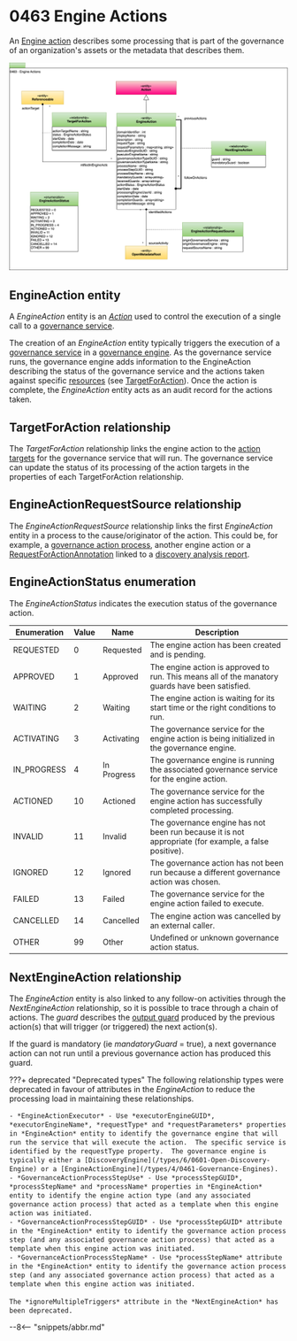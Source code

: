 <!-- SPDX-License-Identifier: CC-BY-4.0 -->
<!-- Copyright Contributors to the ODPi Egeria project. -->

# 0463 Engine Actions

An [Engine action](/concepts/engine-action) describes some processing that is part of the governance of an organization's assets or the metadata that describes them.

![UML](0463-Engine-Actions.svg)

## EngineAction entity

A *EngineAction* entity is an [*Action*](/types/1/0137-Actions) used to control the execution of a single call to a [governance service](/concepts/governance-service). 

The creation of an *EngineAction* entity typically triggers the execution of a [governance service](/concepts/governance-service) in a [governance engine](/concepts/governance-engine). As the governance service runs, the governance engine adds information to the EngineAction describing the status of the governance service and the actions taken against specific [resources](/concepts/resources) (see [TargetForAction](#targetforaction)). Once the action is complete, the *EngineAction* entity acts as an audit record for the actions taken.

## TargetForAction relationship

The *TargetForAction* relationship links the engine action to the [action targets](/concepts/action-target) for the governance service that will run.  The governance service can update the status of its processing of the action targets in the properties of each TargetForAction relationship.

## EngineActionRequestSource relationship

The *EngineActionRequestSource* relationship links the first *EngineAction* entity in a process to the cause/originator of the action.  This could be, for example, a [governance action process](/concepts/governance-action-process), another engine action or a [RequestForActionAnnotation](/types/6/0690-Request-for-Action) linked to a [discovery analysis report](/concepts/discovery-analysis-report).

## EngineActionStatus enumeration

The *EngineActionStatus* indicates the execution status of the governance action.

| Enumeration | Value | Name        | Description                                                                                           |
|-------------|-------|-------------|-------------------------------------------------------------------------------------------------------|
| REQUESTED   | 0     | Requested   | The engine action has been created and is pending.                                                    |
| APPROVED    | 1     | Approved    | The engine action is approved to run.     This means all of the manatory guards have been satisfied.  |
| WAITING     | 2     | Waiting     | The engine action is waiting for its start time or the right conditions to run.                       |
| ACTIVATING  | 3     | Activating  | The governance service for the engine action is being initialized in the governance engine.           |
| IN_PROGRESS | 4     | In Progress | The governance engine is running the associated governance service for the engine action.             |
| ACTIONED    | 10    | Actioned    | The governance service for the engine action has successfully completed processing.                   |
| INVALID     | 11    | Invalid     | The governance engine has not been run because it is not appropriate (for example, a false positive). |
| IGNORED     | 12    | Ignored     | The governance action has not been run because a different governance action was chosen.              |
| FAILED      | 13    | Failed      | The governance service for the engine action failed to execute.                                       |
| CANCELLED   | 14    | Cancelled   | The engine action was cancelled by an external caller.                                                |
| OTHER       | 99    | Other       | Undefined or unknown governance action status.                                                        |

## NextEngineAction relationship

The *EngineAction* entity is also linked to any follow-on activities through the *NextEngineAction* relationship, so it is possible to trace through a chain of actions. The *guard* describes the [output guard](/concepts/guard) produced by the previous action(s) that will trigger (or triggered) the next action(s).  

If the guard is mandatory (ie *mandatoryGuard* = true), a next governance action can not run until a previous governance action has produced this guard.


???+ deprecated "Deprecated types"
    The following relationship types were deprecated in favour of attributes in the *EngineAction* to reduce the processing load in maintaining these relationships.

    - *EngineActionExecutor* - Use *executorEngineGUID*, *executorEngineName*, *requestType* and *requestParameters* properties in *EngineAction* entity to identify the governance engine that will run the service that will execute the action.  The specific service is identified by the requestType property.  The governance engine is typically either a [DiscoveryEngine](/types/6/0601-Open-Discovery-Engine) or a [EngineActionEngine](/types/4/0461-Governance-Engines).
    - *GovernanceActionProcessStepUse* - Use *processStepGUID*, *processStepName* and *processName* properties in *EngineAction* entity to identify the engine action type (and any associated governance action process) that acted as a template when this engine action was initiated.
    - *GovernanceActionProcessStepGUID* - Use *processStepGUID* attribute in the *EngineAction* entity to identify the governance action process step (and any associated governance action process) that acted as a template when this engine action was initiated.
    - *GovernanceActionProcessStepName* - Use *processStepName* attribute in the *EngineAction* entity to identify the governance action process step (and any associated governance action process) that acted as a template when this engine action was initiated.

    The *ignoreMultipleTriggers* attribute in the *NextEngineAction* has been deprecated.
    
--8<-- "snippets/abbr.md"